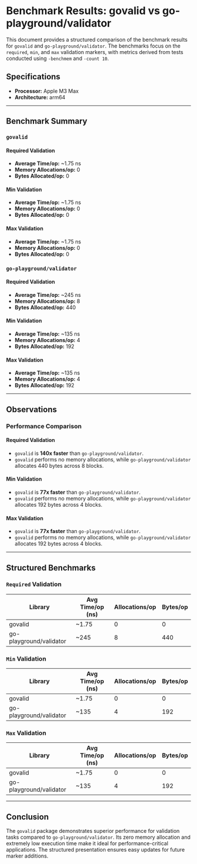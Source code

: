 # Benchmark Results: govalid vs go-playground/validator

This document provides a structured comparison of the benchmark results for `govalid` and `go-playground/validator`. The benchmarks focus on the `required`, `min`, and `max` validation markers, with metrics derived from tests conducted using `-benchmem` and `-count 10`.

## Specifications

- **Processor:** Apple M3 Max
- **Architecture:** arm64

---

## Benchmark Summary

### `govalid`

#### Required Validation
- **Average Time/op:** ~1.75 ns
- **Memory Allocations/op:** 0
- **Bytes Allocated/op:** 0

#### Min Validation
- **Average Time/op:** ~1.75 ns
- **Memory Allocations/op:** 0
- **Bytes Allocated/op:** 0

#### Max Validation
- **Average Time/op:** ~1.75 ns
- **Memory Allocations/op:** 0
- **Bytes Allocated/op:** 0

### `go-playground/validator`

#### Required Validation
- **Average Time/op:** ~245 ns
- **Memory Allocations/op:** 8
- **Bytes Allocated/op:** 440

#### Min Validation
- **Average Time/op:** ~135 ns
- **Memory Allocations/op:** 4
- **Bytes Allocated/op:** 192

#### Max Validation
- **Average Time/op:** ~135 ns
- **Memory Allocations/op:** 4
- **Bytes Allocated/op:** 192

---

## Observations

### Performance Comparison

#### Required Validation
- `govalid` is **140x faster** than `go-playground/validator`.
- `govalid` performs no memory allocations, while `go-playground/validator` allocates 440 bytes across 8 blocks.

#### Min Validation
- `govalid` is **77x faster** than `go-playground/validator`.
- `govalid` performs no memory allocations, while `go-playground/validator` allocates 192 bytes across 4 blocks.

#### Max Validation
- `govalid` is **77x faster** than `go-playground/validator`.
- `govalid` performs no memory allocations, while `go-playground/validator` allocates 192 bytes across 4 blocks.

---

## Structured Benchmarks

### `Required` Validation
| Library                 | Avg Time/op (ns) | Allocations/op | Bytes/op |
|-------------------------|------------------|----------------|----------|
| govalid                | ~1.75            | 0              | 0        |
| go-playground/validator | ~245             | 8              | 440      |

### `Min` Validation
| Library                 | Avg Time/op (ns) | Allocations/op | Bytes/op |
|-------------------------|------------------|----------------|----------|
| govalid                | ~1.75            | 0              | 0        |
| go-playground/validator | ~135             | 4              | 192      |

### `Max` Validation
| Library                 | Avg Time/op (ns) | Allocations/op | Bytes/op |
|-------------------------|------------------|----------------|----------|
| govalid                | ~1.75            | 0              | 0        |
| go-playground/validator | ~135             | 4              | 192      |

---

## Conclusion

The `govalid` package demonstrates superior performance for validation tasks compared to `go-playground/validator`. Its zero memory allocation and extremely low execution time make it ideal for performance-critical applications. The structured presentation ensures easy updates for future marker additions.

